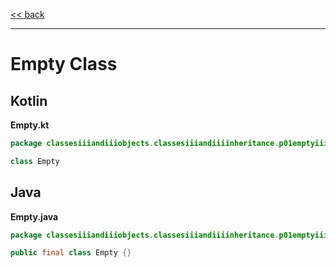 
[<< back](https://github.com/tomasbjerre/yet-another-kotlin-vs-java-comparison)

-----------------------------

# Empty Class

## Kotlin

**Empty.kt**

```kotlin
package classesiiiandiiiobjects.classesiiiandiiiinheritance.p01emptyiiiclass

class Empty
```

## Java

**Empty.java**

```java
package classesiiiandiiiobjects.classesiiiandiiiinheritance.p01emptyiiiclass;

public final class Empty {}

```
